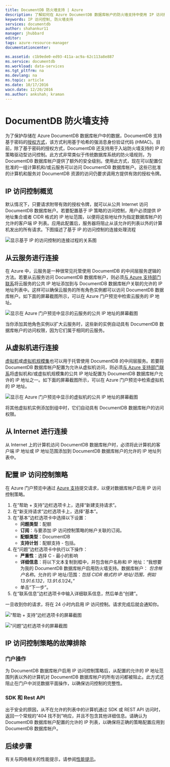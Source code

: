 ```yaml
---
title: DocumentDB 防火墙支持 | Azure
description: 了解如何在 Azure DocumentDB 数据库帐户的防火墙支持中使用 IP 访问控制策略。
keywords: IP 访问控制, 防火墙支持
services: documentdb
author: shahankur11
manager: jhubbard
editor: 
tags: azure-resource-manager
documentationcenter: 

ms.assetid: c1b9ede0-ed93-411a-ac9a-62c113a8e887
ms.service: documentdb
ms.workload: data-services
ms.tgt_pltfrm: na
ms.devlang: na
ms.topic: article
ms.date: 10/17/2016
wacn.date: 12/20/2016
ms.author: ankshah; kraman
---
```


# DocumentDB 防火墙支持
为了保护存储在 Azure DocumentDB 数据库帐户中的数据，DocumentDB 支持基于密码的[授权方式](https://msdn.microsoft.com/zh-cn/library/azure/dn783368.aspx)，该方式利用基于哈希的强消息身份验证代码 (HMAC)。目前，除了基于密码的授权方式，DocumentDB 还支持用于入站防火墙支持的 IP 的策略驱动型访问控制。此方式非常类似于传统数据库系统的防火墙规则，为 DocumentDB 数据库帐户提供了额外的安全级别。使用此方式，现在可以配置仅批准的一组计算机和/或云服务可以访问 DocumentDB 数据库帐户。这些已批准的计算机和服务对 DocumentDB 资源的访问仍要求调用方提供有效的授权令牌。

## IP 访问控制概览
默认情况下，只要请求附带有效的授权令牌，就可以从公共 Internet 访问 DocumentDB 数据库帐户。若要配置基于 IP 策略的访问控制，用户必须提供 IP 地址集合或者 CIDR 格式的 IP 地址范围，以便将这些地址作为指定数据库帐户的允许的客户端 IP 列表。应用此配置后，服务器将阻止从该允许的列表以外的计算机发出的所有请求。下图描述了基于 IP 的访问控制的连接处理流程

![显示基于 IP 的访问控制的连接过程的关系图](./media/documentdb-firewall-support/documentdb-firewall-support-flow.png)  

## 从云服务进行连接
在 Azure 中，云服务是一种很常见托管使用 DocumentDB 的中间层服务逻辑的方法。若要从云服务访问 DocumentDB 数据库帐户，则必须[与 Azure 支持部门联系](#configure-ip-policy)将云服务的公共 IP 地址添加到与 DocumentDB 数据库帐户关联的允许的 IP 地址列表中。这样可以确保云服务的所有角色实例都可以访问 DocumentDB 数据库帐户。如下面的屏幕截图所示，可以在 Azure 门户预览中检索云服务的 IP 地址。

![显示在 Azure 门户预览中显示的云服务的公共 IP 地址的屏幕截图](./media/documentdb-firewall-support/documentdb-public-ip-addresses.png)  

当你添加其他角色实例以扩大云服务时，这些新的实例自动具有 DocumentDB 数据库帐户的访问权限，因为它们属于相同的云服务。

## 从虚拟机进行连接
[虚拟机](https://www.azure.cn/home/features/virtual-machines/)或[虚拟机规模集](../virtual-machine-scale-sets/virtual-machine-scale-sets-overview.md)也可以用于托管使用 DocumentDB 的中间层服务。若要将 DocumentDB 数据库帐户配置为允许从虚拟机访问，则必须[与 Azure 支持部门联系](#configure-ip-policy)将虚拟机和/或虚拟机规模集的公共 IP 地址配置为 DocumentDB 数据库帐户允许的 IP 地址之一。如下面的屏幕截图所示，可以在 Azure 门户预览中检索虚拟机的 IP 地址。

![显示在 Azure 门户预览中显示的虚拟机的公共 IP 地址的屏幕截图](./media/documentdb-firewall-support/documentdb-public-ip-addresses-dns.png)  

将其他虚拟机实例添加到组中时，它们自动具有 DocumentDB 数据库帐户的访问权限。

## 从 Internet 进行连接
从 Internet 上的计算机访问 DocumentDB 数据库帐户时，必须将此计算机的客户端 IP 地址或 IP 地址范围添加到 DocumentDB 数据库帐户的允许的 IP 地址列表中。

## <a id="configure-ip-policy"></a> 配置 IP 访问控制策略
在 Azure 门户预览中通过 [Azure 支持](https://portal.azure.cn/?#blade/Microsoft_Azure_Support/HelpAndSupportBlade)提交请求，以便对数据库帐户启用 IP 访问控制策略。

1. 在“帮助 + 支持”边栏选项卡上，选择“新建支持请求”。[](https://portal.azure.cn/?#blade/Microsoft_Azure_Support/HelpAndSupportBlade)
2. 在“新支持请求”边栏选项卡上，选择“基本”。
3. 在“基本”边栏选项卡中选择以下设置：
   - **问题类型**：配额
   - **订阅**：与要添加 IP 访问控制策略的帐户关联的订阅。
   - **配额类型**：DocumentDB
   - **支持计划**：配额支持 - 包括。
4. 在“问题”边栏选项卡中执行以下操作：
   - **严重性**：选择 C - 最小的影响
   - **详细信息**：将以下文本复制到框中，并包含帐户名称和 IP 地址：“我想要为我的 DocumentDB 数据库帐户启用防火墙支持。数据库帐户： *包含帐户名称*。允许的 IP 地址/范围：*包括 CIDR 格式的 IP 地址/范围，例如 13.91.6.132，13.91.6.1/24*。”
   - 单击“下一步”。
5. 在“联系信息”边栏选项卡中输入详细联系信息，然后单击“创建”。

一旦收到你的请求，将在 24 小时内启用 IP 访问控制。请求完成后就会通知你。

![“帮助 + 支持”边栏选项卡的屏幕截图](./media/documentdb-firewall-support/documentdb-firewall-support-request-access.png)  

![“问题”边栏选项卡的屏幕截图](./media/documentdb-firewall-support/documentdb-firewall-support-request-access-ticket.png)  

## IP 访问控制策略的故障排除
### 门户操作
为 DocumentDB 数据库帐户启用 IP 访问控制策略后，从配置的允许的 IP 地址范围列表以外的计算机对 DocumentDB 数据库帐户的所有访问都被阻止。此方式还阻止在门户中浏览数据平面操作，以确保访问控制的完整性。

### SDK 和 Rest API
出于安全的原因，从不在允许的列表中的计算机通过 SDK 或 REST API 访问时，返回一个常规的“404 找不到”响应，并且不包含其他详细信息。请确认为 DocumentDB 数据库帐户配置的允许的 IP 列表，以确保将正确的策略配置应用到 DocumentDB 数据库帐户。

## 后续步骤
有关与网络相关的性能提示，请参阅[性能提示](./documentdb-performance-tips.md)。

<!---HONumber=Mooncake_1212_2016-->
